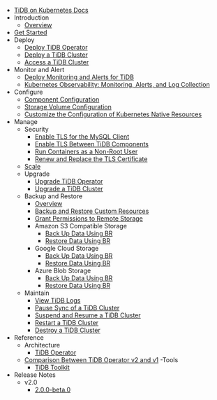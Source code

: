 <!-- markdownlint-disable MD007 -->
<!-- markdownlint-disable MD041 -->

- [TiDB on Kubernetes Docs](https://docs.pingcap.com/tidb-in-kubernetes/v2.0)
- Introduction
  - [Overview](tidb-operator-overview.md)
- [Get Started](get-started.md)
- Deploy
  - [Deploy TiDB Operator](deploy-tidb-operator.md)
  - [Deploy a TiDB Cluster](deploy-tidb-cluster.md)
  - [Access a TiDB Cluster](access-tidb.md)
- Monitor and Alert
  - [Deploy Monitoring and Alerts for TiDB](monitor-a-tidb-cluster.md)
  - [Kubernetes Observability: Monitoring, Alerts, and Log Collection](kubernetes-observability.md)
- Configure
  - [Component Configuration](component-configuration.md)
  - [Storage Volume Configuration](volume-configuration.md)
  - [Customize the Configuration of Kubernetes Native Resources](overlay.md)
- Manage
  - Security
    - [Enable TLS for the MySQL Client](enable-tls-for-mysql-client.md)
    - [Enable TLS Between TiDB Components](enable-tls-between-components.md)
    - [Run Containers as a Non-Root User](containers-run-as-non-root-user.md)
    - [Renew and Replace the TLS Certificate](renew-tls-certificate.md)
  - [Scale](scale-a-tidb-cluster.md)
  - Upgrade
    - [Upgrade TiDB Operator](upgrade-tidb-operator.md)
    - [Upgrade a TiDB Cluster](upgrade-a-tidb-cluster.md)
  - Backup and Restore
    - [Overview](backup-restore-overview.md)
    - [Backup and Restore Custom Resources](backup-restore-cr.md)
    - [Grant Permissions to Remote Storage](grant-permissions-to-remote-storage.md)
    - Amazon S3 Compatible Storage
      - [Back Up Data Using BR](backup-to-aws-s3-using-br.md)
      - [Restore Data Using BR](restore-from-aws-s3-using-br.md)
    - Google Cloud Storage
      - [Back Up Data Using BR](backup-to-gcs-using-br.md)
      - [Restore Data Using BR](restore-from-gcs-using-br.md)
    - Azure Blob Storage
      - [Back Up Data Using BR](backup-to-azblob-using-br.md)
      - [Restore Data Using BR](restore-from-azblob-using-br.md)
  - Maintain
    - [View TiDB Logs](view-logs.md)
    - [Pause Sync of a TiDB Cluster](pause-sync-of-tidb-cluster.md)
    - [Suspend and Resume a TiDB Cluster](suspend-tidb-cluster.md)
    - [Restart a TiDB Cluster](restart-a-tidb-cluster.md)
    - [Destroy a TiDB Cluster](destroy-a-tidb-cluster.md)
- Reference
  - Architecture
    - [TiDB Operator](architecture.md)
  - [Comparison Between TiDB Operator v2 and v1](v2-vs-v1.md)
    -Tools
    - [TiDB Toolkit](tidb-toolkit.md)
- Release Notes
  - v2.0
    - [2.0.0-beta.0](releases/release-2.0.0-beta.0.md)
